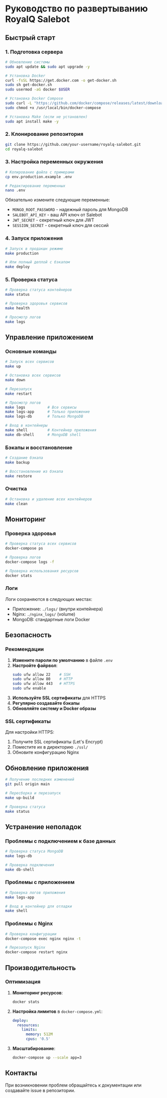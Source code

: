 # Руководство по развертыванию RoyalQ Salebot

## Быстрый старт

### 1. Подготовка сервера

```bash
# Обновление системы
sudo apt update && sudo apt upgrade -y

# Установка Docker
curl -fsSL https://get.docker.com -o get-docker.sh
sudo sh get-docker.sh
sudo usermod -aG docker $USER

# Установка Docker Compose
sudo curl -L "https://github.com/docker/compose/releases/latest/download/docker-compose-$(uname -s)-$(uname -m)" -o /usr/local/bin/docker-compose
sudo chmod +x /usr/local/bin/docker-compose

# Установка Make (если не установлен)
sudo apt install make -y
```

### 2. Клонирование репозитория

```bash
git clone https://github.com/your-username/royalq-salebot.git
cd royalq-salebot
```

### 3. Настройка переменных окружения

```bash
# Копирование файла с примерами
cp env.production.example .env

# Редактирование переменных
nano .env
```

Обязательно измените следующие переменные:
- `MONGO_ROOT_PASSWORD` - надежный пароль для MongoDB
- `SALEBOT_API_KEY` - ваш API ключ от Salebot
- `JWT_SECRET` - секретный ключ для JWT
- `SESSION_SECRET` - секретный ключ для сессий

### 4. Запуск приложения

```bash
# Запуск в продакшн режиме
make production

# Или полный деплой с бэкапом
make deploy
```

### 5. Проверка статуса

```bash
# Проверка статуса контейнеров
make status

# Проверка здоровья сервисов
make health

# Просмотр логов
make logs
```

## Управление приложением

### Основные команды

```bash
# Запуск всех сервисов
make up

# Остановка всех сервисов
make down

# Перезапуск
make restart

# Просмотр логов
make logs          # Все сервисы
make logs-app      # Только приложение
make logs-db       # Только MongoDB

# Вход в контейнеры
make shell         # Контейнер приложения
make db-shell      # MongoDB shell
```

### Бэкапы и восстановление

```bash
# Создание бэкапа
make backup

# Восстановление из бэкапа
make restore
```

### Очистка

```bash
# Остановка и удаление всех контейнеров
make clean
```

## Мониторинг

### Проверка здоровья

```bash
# Проверка статуса всех сервисов
docker-compose ps

# Проверка логов
docker-compose logs -f

# Проверка использования ресурсов
docker stats
```

### Логи

Логи сохраняются в следующих местах:
- Приложение: `./logs/` (внутри контейнера)
- Nginx: `./nginx_logs/` (volume)
- MongoDB: стандартные логи Docker

## Безопасность

### Рекомендации

1. **Измените пароли по умолчанию** в файле `.env`
2. **Настройте файрвол**:
   ```bash
   sudo ufw allow 22    # SSH
   sudo ufw allow 80    # HTTP
   sudo ufw allow 443   # HTTPS
   sudo ufw enable
   ```
3. **Используйте SSL сертификаты** для HTTPS
4. **Регулярно создавайте бэкапы**
5. **Обновляйте систему и Docker образы**

### SSL сертификаты

Для настройки HTTPS:

1. Получите SSL сертификаты (Let's Encrypt)
2. Поместите их в директорию `./ssl/`
3. Обновите конфигурацию Nginx

## Обновление приложения

```bash
# Получение последних изменений
git pull origin main

# Пересборка и перезапуск
make up-build

# Проверка статуса
make status
```

## Устранение неполадок

### Проблемы с подключением к базе данных

```bash
# Проверка статуса MongoDB
make logs-db

# Проверка подключения
make db-shell
```

### Проблемы с приложением

```bash
# Проверка логов приложения
make logs-app

# Вход в контейнер для отладки
make shell
```

### Проблемы с Nginx

```bash
# Проверка конфигурации
docker-compose exec nginx nginx -t

# Перезапуск Nginx
docker-compose restart nginx
```

## Производительность

### Оптимизация

1. **Мониторинг ресурсов**:
   ```bash
   docker stats
   ```

2. **Настройка лимитов** в `docker-compose.yml`:
   ```yaml
   deploy:
     resources:
       limits:
         memory: 512M
         cpus: '0.5'
   ```

3. **Масштабирование**:
   ```bash
   docker-compose up --scale app=3
   ```

## Контакты

При возникновении проблем обращайтесь к документации или создавайте issue в репозитории.
